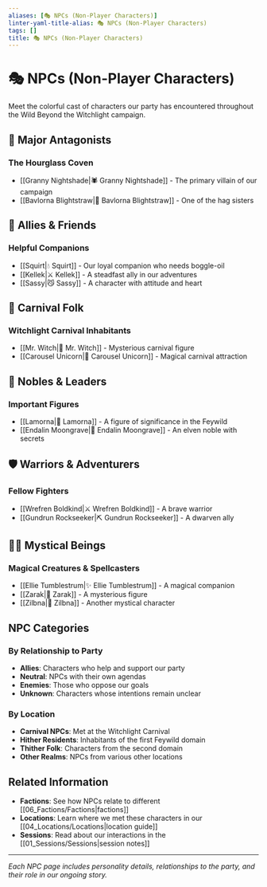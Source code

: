 ```yaml
---
aliases: [🎭 NPCs (Non-Player Characters)]
linter-yaml-title-alias: 🎭 NPCs (Non-Player Characters)
tags: []
title: 🎭 NPCs (Non-Player Characters)
---
```


# 🎭 NPCs (Non-Player Characters)

Meet the colorful cast of characters our party has encountered throughout the Wild Beyond the Witchlight campaign.

## 👑 Major Antagonists

### The Hourglass Coven

- [[Granny Nightshade|🕷️ Granny Nightshade]] - The primary villain of our campaign
- [[Bavlorna Blightstraw|🐸 Bavlorna Blightstraw]] - One of the hag sisters

## 🤝 Allies & Friends

### Helpful Companions

- [[Squirt|💧 Squirt]] - Our loyal companion who needs boggle-oil
- [[Kellek|⚔️ Kellek]] - A steadfast ally in our adventures
- [[Sassy|😼 Sassy]] - A character with attitude and heart

## 🎪 Carnival Folk

### Witchlight Carnival Inhabitants

- [[Mr. Witch|🎩 Mr. Witch]] - Mysterious carnival figure
- [[Carousel Unicorn|🦄 Carousel Unicorn]] - Magical carnival attraction

## 🏰 Nobles & Leaders

### Important Figures

- [[Lamorna|👸 Lamorna]] - A figure of significance in the Feywild
- [[Endalin Moongrave|🌙 Endalin Moongrave]] - An elven noble with secrets

## 🛡️ Warriors & Adventurers

### Fellow Fighters

- [[Wrefren Boldkind|⚔️ Wrefren Boldkind]] - A brave warrior
- [[Gundrun Rockseeker|⛏️ Gundrun Rockseeker]] - A dwarven ally

## 🧙‍♀️ Mystical Beings

### Magical Creatures & Spellcasters

- [[Ellie Tumblestrum|✨ Ellie Tumblestrum]] - A magical companion
- [[Zarak|🔮 Zarak]] - A mysterious figure
- [[Zilbna|🌟 Zilbna]] - Another mystical character

## NPC Categories

### By Relationship to Party

- **Allies**: Characters who help and support our party
- **Neutral**: NPCs with their own agendas
- **Enemies**: Those who oppose our goals
- **Unknown**: Characters whose intentions remain unclear

### By Location

- **Carnival NPCs**: Met at the Witchlight Carnival
- **Hither Residents**: Inhabitants of the first Feywild domain
- **Thither Folk**: Characters from the second domain
- **Other Realms**: NPCs from various other locations

## Related Information

- **Factions**: See how NPCs relate to different [[06_Factions/Factions|factions]]
- **Locations**: Learn where we met these characters in our [[04_Locations/Locations|location guide]]
- **Sessions**: Read about our interactions in the [[01_Sessions/Sessions|session notes]]

---

*Each NPC page includes personality details, relationships to the party, and their role in our ongoing story.*
